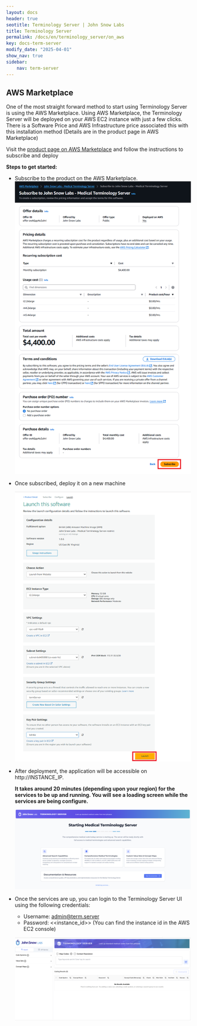 ```yaml
---
layout: docs
header: true
seotitle: Terminology Server | John Snow Labs
title: Terminology Server 
permalink: /docs/en/terminology_server/on_aws
key: docs-term-server
modify_date: "2025-04-01"
show_nav: true
sidebar:
    nav: term-server
---
```


## AWS Marketplace

One of the most straight forward method to start using Terminology Server is using the AWS Marketplace. Using AWS Marketplace, the Terminology Server will be deployed on your AWS EC2 instance with just a few clicks. There is a Software Price and AWS Infrastructure price associated this with this installation method (Details are in the product page in AWS Marketplace)


Visit the [product page on AWS Marketplace](https://aws.amazon.com/marketplace/pp/prodview-3hta3hebivvrk) and follow the instructions to subscribe and deploy

**Steps to get started:**
- Subscribe to the product on the AWS Marketplace.
    ![Terminology Service Subscription](/assets/images/term_server/subscribe.png)
- Once subscribed, deploy it on a new machine

    ![Terminology Service Launch](/assets/images/term_server/launch.png)

- After deployment, the application will be accessible on http://INSTANCE_IP.

  <b> It takes around 20 minutes (depending upon your region) for the services to be up and running. You will see a loading screen while the services are being configure.</b>

  ![Terminology Service Loading](/assets/images/term_server/loading.png)


- Once the services are up, you can login to the Terminology Server UI using the following credentials:
  - Username: admin@term.server
  - Password: <<instance_id>> (You can find the instance id in the AWS EC2 console)

  ![Terminology Service UI](/assets/images/term_server/ui.png)
